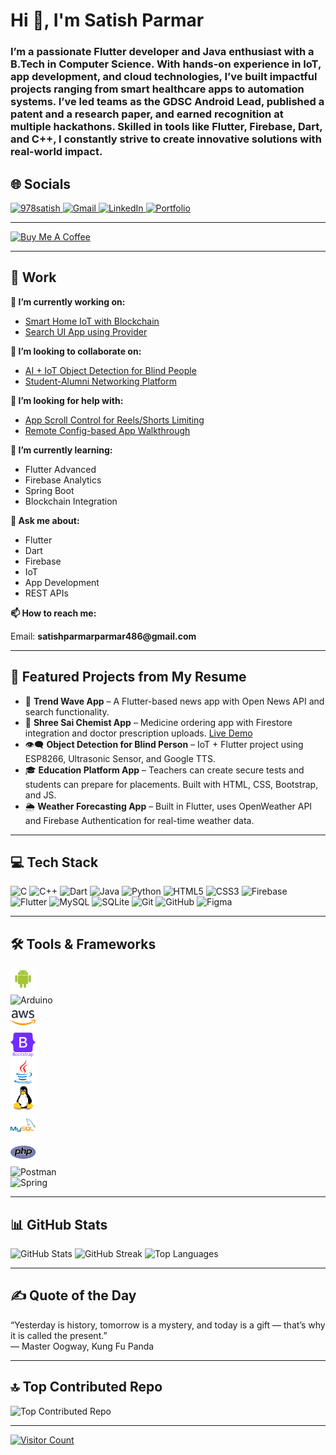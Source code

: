   <div class="container mx-auto p-4 sm:p-8 md:p-12 bg-gray-950 shadow-xl rounded-lg my-8 text-gray-100">

  <h1 class="text-4xl sm:text-5xl font-extrabold text-center text-gray-50 mb-6 flex items-center justify-center">
            Hi 👋, I'm Satish Parmar
        </h1>
        <h3 class="text-center text-lg text-gray-400 mb-8 pb-4 border-b-2 border-gray-800">
            I’m a passionate Flutter developer and Java enthusiast with a B.Tech in Computer Science. With hands-on experience in IoT, app development, and cloud technologies, I’ve built impactful projects ranging from smart healthcare apps to automation systems. I’ve led teams as the GDSC Android Lead, published a patent and a research paper, and earned recognition at multiple hackathons. Skilled in tools like Flutter, Firebase, Dart, and C++, I constantly strive to create innovative solutions with real-world impact.
        </h3>
 <!-- Socials Section -->
        <div class="mb-10">
            <h2 class="text-3xl font-bold text-gray-100 mb-4 flex items-center">
                <span class="mr-2 text-purple-400">🌐</span> Socials
            </h2>
            <div class="flex flex-wrap gap-4 justify-start">
                <a href="https://twitter.com/978satish" target="_blank">
                    <img src="https://img.shields.io/twitter/follow/978satish?logo=twitter&style=for-the-badge" alt="978satish" class="rounded-md shadow-sm"/>
                </a>
                <a href="mailto:satishparmarparmar486@gmail.com">
                    <img src="https://img.shields.io/badge/Gmail-satishparmarparmar486@gmail.com-red?style=for-the-badge&logo=gmail&logoColor=white" alt="Gmail" class="rounded-md shadow-sm"/>
                </a>
                <a href="https://www.linkedin.com/in/satish-parmar-8021a5245/">
                    <img src="https://img.shields.io/badge/LinkedIn-Satish%20Parmar-blue?style=for-the-badge&logo=linkedin&logoColor=white" alt="LinkedIn" class="rounded-md shadow-sm"/>
                </a>
                <a href="https://satishparmar1.github.io/Portfolio/">
                    <img src="https://img.shields.io/badge/Portfolio-Visit-blueviolet?style=for-the-badge&logo=githubpages&logoColor=white" alt="Portfolio" class="rounded-md shadow-sm"/>
                </a>
            </div>
        </div>
        <hr class="border-b-2 border-[#374151] mb-8 pb-4">
<!-- Buy Me A Coffee -->
        <div class="mb-10 text-center">
            <a href="https://www.buymeacoffee.com/invite/SatishParmar1" target="_blank" class="inline-block">
                <img src="https://img.shields.io/badge/Buy%20Me%20a%20Coffee-Support%20My%20Work-yellow?style=for-the-badge&logo=buy-me-a-coffee&logoColor=black" alt="Buy Me A Coffee" class="rounded-md shadow-sm"/>
            </a>
        </div>
        <hr class="border-b-2 border-[#374151] mb-8 pb-4">
        <!-- Work Section -->
        <div class="mb-10">
            <h2 class="text-3xl font-bold text-gray-100 mb-4 flex items-center">
                <span class="mr-2 text-red-500">🚀</span> Work
            </h2>
            <div class="flex flex-wrap justify-center text-left">
                <div class="m-2 p-4 max-w-sm w-full md:w-1/2 lg:w-1/3 xl:w-1/4 bg-gray-800 rounded-lg shadow-md">
                    <strong class="text-green-400">🔭 I’m currently working on:</strong><br>
                    <ul class="list-disc list-inside ml-4 mt-1 text-gray-300">
                        <li><a href="https://github.com/SatishParmar1" class="text-green-300 hover:underline">Smart Home IoT with Blockchain</a></li>
                        <li><a href="https://github.com/SatishParmar1" class="text-green-300 hover:underline">Search UI App using Provider</a></li>
                    </ul>
                </div>

  <div class="m-2 p-4 max-w-sm w-full md:w-1/2 lg:w-1/3 xl:w-1/4 bg-gray-800 rounded-lg shadow-md">
                    <strong class="text-green-400">👯 I’m looking to collaborate on:</strong><br>
                    <ul class="list-disc list-inside ml-4 mt-1 text-gray-300">
                        <li><a href="https://github.com/SatishParmar1" class="text-green-300 hover:underline">AI + IoT Object Detection for Blind People</a></li>
                        <li><a href="https://github.com/SatishParmar1" class="text-green-300 hover:underline">Student-Alumni Networking Platform</a></li>
                    </ul>
                </div>

<div class="m-2 p-4 max-w-sm w-full md:w-1/2 lg:w-1/3 xl:w-1/4 bg-gray-800 rounded-lg shadow-md">
                    <strong class="text-green-400">🤝 I’m looking for help with:</strong><br>
                    <ul class="list-disc list-inside ml-4 mt-1 text-gray-300">
                        <li><a href="https://github.com/SatishParmar1" class="text-green-300 hover:underline">App Scroll Control for Reels/Shorts Limiting</a></li>
                        <li><a href="https://github.com/SatishParmar1" class="text-green-300 hover:underline">Remote Config-based App Walkthrough</a></li>
                    </ul>
                </div>

 <div class="m-2 p-4 max-w-sm w-full md:w-1/2 lg:w-1/3 xl:w-1/4 bg-gray-800 rounded-lg shadow-md">
                    <strong class="text-green-400">🌱 I’m currently learning:</strong><br>
                    <ul class="list-disc list-inside ml-4 mt-1 text-gray-300">
                        <li>Flutter Advanced</li>
                        <li>Firebase Analytics</li>
                        <li>Spring Boot</li>
                        <li>Blockchain Integration</li>
                    </ul>
                </div>

<div class="m-2 p-4 max-w-sm w-full md:w-1/2 lg:w-1/3 xl:w-1/4 bg-gray-800 rounded-lg shadow-md">
                    <strong class="text-green-400">💬 Ask me about:</strong><br>
                    <ul class="list-disc list-inside ml-4 mt-1 text-gray-300">
                        <li>Flutter</li>
                        <li>Dart</li>
                        <li>Firebase</li>
                        <li>IoT</li>
                        <li>App Development</li>
                        <li>REST APIs</li>
                    </ul>
                </div>

<div class="m-2 p-4 max-w-sm w-full md:w-1/2 lg:w-1/3 xl:w-1/4 bg-gray-800 rounded-lg shadow-md">
                    <strong class="text-green-400">📫 How to reach me:</strong><br>
                    <p class="mt-1 text-gray-300">Email: <strong class="text-green-300">satishparmarparmar486@gmail.com</strong></p>
                </div>
            </div>
        </div>
        <hr class="border-b-2 border-[#374151] mb-8 pb-4">


<div class="mb-10">
            <h2 class="text-3xl font-bold text-gray-100 mb-4 flex items-center">
                <span class="mr-2 text-pink-400">📱</span> Featured Projects from My Resume
            </h2>
            <ul class="list-disc list-inside text-gray-300 ml-4 space-y-2">
                <li>📰 <strong class="text-green-400">Trend Wave App</strong> – A Flutter-based news app with Open News API and search functionality.</li>
                <li>💊 <strong class="text-green-400">Shree Sai Chemist App</strong> – Medicine ordering app with Firestore integration and doctor prescription uploads. <a href="https://bit.ly/shreesaichemist" class="text-green-300 hover:underline" target="_blank">Live Demo</a></li>
                <li>👁️‍🗨️ <strong class="text-green-400">Object Detection for Blind Person</strong> – IoT + Flutter project using ESP8266, Ultrasonic Sensor, and Google TTS.</li>
                <li>🎓 <strong class="text-green-400">Education Platform App</strong> – Teachers can create secure tests and students can prepare for placements. Built with HTML, CSS, Bootstrap, and JS.</li>
                <li>🌦️ <strong class="text-green-400">Weather Forecasting App</strong> – Built in Flutter, uses OpenWeather API and Firebase Authentication for real-time weather data.</li>
            </ul>
        </div>
        <hr class="border-b-2 border-[#374151] mb-8 pb-4">

<div class="mb-10">
            <h2 class="text-3xl font-bold text-gray-100 mb-4 flex items-center">
                <span class="mr-2 text-indigo-400">💻</span> Tech Stack
            </h2>
            <div class="flex flex-wrap gap-3 justify-center">
                <img src="https://img.shields.io/badge/c-%2300599C.svg?style=for-the-badge&logo=c&logoColor=white" alt="C" class="rounded-md shadow-sm"/>
                <img src="https://img.shields.io/badge/c++-%2300599C.svg?style=for-the-badge&logo=c%2B%2B&logoColor=white" alt="C++" class="rounded-md shadow-sm"/>
                <img src="https://img.shields.io/badge/dart-%230175C2.svg?style=for-the-badge&logo=dart&logoColor=white" alt="Dart" class="rounded-md shadow-sm"/>
                <img src="https://img.shields.io/badge/java-%23ED8B00.svg?style=for-the-badge&logo=openjdk&logoColor=white" alt="Java" class="rounded-md shadow-sm"/>
                <img src="https://img.shields.io/badge/python-3670A0?style=for-the-badge&logo=python&logoColor=ffdd54" alt="Python" class="rounded-md shadow-sm"/>
                <img src="https://img.shields.io/badge/html5-%23E34F26.svg?style=for-the-badge&logo=html5&logoColor=white" alt="HTML5" class="rounded-md shadow-sm"/>
                <img src="https://img.shields.io/badge/css3-%231572B6.svg?style=for-the-badge&logo=css3&logoColor=white" alt="CSS3" class="rounded-md shadow-sm"/>
                <img src="https://img.shields.io/badge/firebase-%23039BE5.svg?style=for-the-badge&logo=firebase" alt="Firebase" class="rounded-md shadow-sm"/>
                <img src="https://img.shields.io/badge/Flutter-%2302569B.svg?style=for-the-badge&logo=Flutter&logoColor=white" alt="Flutter" class="rounded-md shadow-sm"/>
                <img src="https://img.shields.io/badge/mysql-4479A1.svg?style=for-the-badge&logo=mysql&logoColor=white" alt="MySQL" class="rounded-md shadow-sm"/>
                <img src="https://img.shields.io/badge/sqlite-%2307405e.svg?style=for-the-badge&logo=sqlite&logoColor=white" alt="SQLite" class="rounded-md shadow-sm"/>
                <img src="https://img.shields.io/badge/git-%23F05033.svg?style=for-the-badge&logo=git&logoColor=white" alt="Git" class="rounded-md shadow-sm"/>
                <img src="https://img.shields.io/badge/github-%23121011.svg?style=for-the-badge&logo=github&logoColor=white" alt="GitHub" class="rounded-md shadow-sm"/>
                <img src="https://img.shields.io/badge/figma-%23F24E1E.svg?style=for-the-badge&logo=figma&logoColor=white" alt="Figma" class="rounded-md shadow-sm"/>
            </div>
        </div>
        <hr class="border-b-2 border-[#374151] mb-8 pb-4">

<div class="mb-10">
            <h2 class="text-3xl font-bold text-gray-100 mb-4 flex items-center">
                <span class="mr-2 text-green-500">🛠️</span> Tools & Frameworks
            </h2>
            <div class="bg-[#1a1a1a] flex flex-wrap gap-4 justify-start p-5 rounded-lg overflow-x-auto">
                <div class="bg-[#262629] p-3 rounded-lg w-20 h-20 flex items-center justify-center flex-shrink-0">
                    <img src="https://raw.githubusercontent.com/devicons/devicon/master/icons/android/android-original-wordmark.svg" width="40" height="40" alt="Android"/>
                </div>
                <div class="bg-[#262629] p-3 rounded-lg w-20 h-20 flex items-center justify-center flex-shrink-0">
                    <img src="https://cdn.worldvectorlogo.com/logos/arduino-1.svg" width="40" height="40" alt="Arduino"/>
                </div>
                <div class="bg-[#262629] p-3 rounded-lg w-20 h-20 flex items-center justify-center flex-shrink-0">
                    <img src="https://raw.githubusercontent.com/devicons/devicon/master/icons/amazonwebservices/amazonwebservices-original-wordmark.svg" width="40" height="40" alt="AWS"/>
                </div>
                <div class="bg-[#262629] p-3 rounded-lg w-20 h-20 flex items-center justify-center flex-shrink-0">
                    <img src="https://raw.githubusercontent.com/devicons/devicon/master/icons/bootstrap/bootstrap-plain-wordmark.svg" width="40" height="40" alt="Bootstrap"/>
                </div>
                <div class="bg-[#262629] p-3 rounded-lg w-20 h-20 flex items-center justify-center flex-shrink-0">
                    <img src="https://raw.githubusercontent.com/devicons/devicon/master/icons/java/java-original.svg" width="40" height="40" alt="Java"/>
                </div>
                <div class="bg-[#262629] p-3 rounded-lg w-20 h-20 flex items-center justify-center flex-shrink-0">
                    <img src="https://raw.githubusercontent.com/devicons/devicon/master/icons/linux/linux-original.svg" width="40" height="40" alt="Linux"/>
                </div>
                <div class="bg-[#262629] p-3 rounded-lg w-20 h-20 flex items-center justify-center flex-shrink-0">
                    <img src="https://raw.githubusercontent.com/devicons/devicon/master/icons/mysql/mysql-original-wordmark.svg" width="40" height="40" alt="MySQL"/>
                </div>
                <div class="bg-[#262629] p-3 rounded-lg w-20 h-20 flex items-center justify-center flex-shrink-0">
                    <img src="https://raw.githubusercontent.com/devicons/devicon/master/icons/php/php-original.svg" width="40" height="40" alt="PHP"/>
                </div>
                <div class="bg-[#262629] p-3 rounded-lg w-20 h-20 flex items-center justify-center flex-shrink-0">
                    <img src="https://www.vectorlogo.zone/logos/getpostman/getpostman-icon.svg" width="40" height="40" alt="Postman"/>
                </div>
                <div class="bg-[#262629] p-3 rounded-lg w-20 h-20 flex items-center justify-center flex-shrink-0">
                    <img src="https://www.vectorlogo.zone/logos/springio/springio-icon.svg" width="40" height="40" alt="Spring"/>
                </div>
            </div>
        </div>
        <hr class="border-b-2 border-[#374151] mb-8 pb-4">


<div class="mb-10 text-center">
            <h2 class="text-3xl font-bold text-gray-100 mb-4 flex items-center justify-center">
                <span class="mr-2 text-teal-400">📊</span> GitHub Stats
            </h2>
            <div class="flex flex-wrap justify-center gap-4">
                <img src="https://github-readme-stats.vercel.app/api?username=SatishParmar1&theme=dark&hide_border=false&include_all_commits=true&count_private=true" alt="GitHub Stats" class="rounded-md shadow-sm"/>
                <img src="https://nirzak-streak-stats.vercel.app/?user=SatishParmar1&theme=dark&hide_border=false" alt="GitHub Streak" class="rounded-md shadow-sm"/>
                <img src="https://github-readme-stats.vercel.app/api/top-langs/?username=SatishParmar1&theme=dark&hide_border=false&layout=compact" alt="Top Languages" class="rounded-md shadow-sm"/>
            </div>
        </div>
        <hr class="border-b-2 border-[#374151] mb-8 pb-4">


 <div class="mb-10 text-center">
            <h2 class="text-3xl font-bold text-gray-100 mb-4 flex items-center justify-center">
                <span class="mr-2 text-yellow-500">✍️</span> Quote of the Day
            </h2>
            <p class="text-gray-300 italic leading-relaxed">
                “Yesterday is history, tomorrow is a mystery, and today is a gift — that’s why it is called the present.”<br/>— Master Oogway, Kung Fu Panda
            </p>
        </div>
        <hr class="border-b-2 border-[#374151] mb-8 pb-4">


 <div class="mb-10 text-center">
            <h2 class="text-3xl font-bold text-gray-100 mb-4 flex items-center justify-center">
                <span class="mr-2 text-purple-500">🔝</span> Top Contributed Repo
            </h2>
            <img src="https://github-contributor-stats.vercel.app/api?username=SatishParmar1&limit=5&theme=dark&combine_all_yearly_contributions=true" alt="Top Contributed Repo" class="rounded-md shadow-sm"/>
        </div>
        <hr class="border-b-2 border-[#374151] mb-8 pb-4">

 <div class="text-center">
            <a href="https://visitcount.itsvg.in/api?id=SatishParmar1&icon=0&color=0" target="_blank">
                <img src="https://visitcount.itsvg.in/api?id=SatishParmar1&icon=0&color=0" alt="Visitor Count" class="inline-block rounded-md shadow-sm"/>
            </a>
        </div>

</div>
